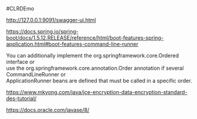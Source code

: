 #CLRDEmo

http://127.0.0.1:9091/swagger-ui.html


https://docs.spring.io/spring-boot/docs/1.5.12.RELEASE/reference/html/boot-features-spring-application.html#boot-features-command-line-runner

  You can additionally implement the org.springframework.core.Ordered interface or  
  use the org.springframework.core.annotation.Order annotation if several CommandLineRunner or  
  ApplicationRunner beans are defined that must be called in a specific order.
  
  
  
  https://www.mkyong.com/java/jce-encryption-data-encryption-standard-des-tutorial/  
  
  https://docs.oracle.com/javase/8/
  